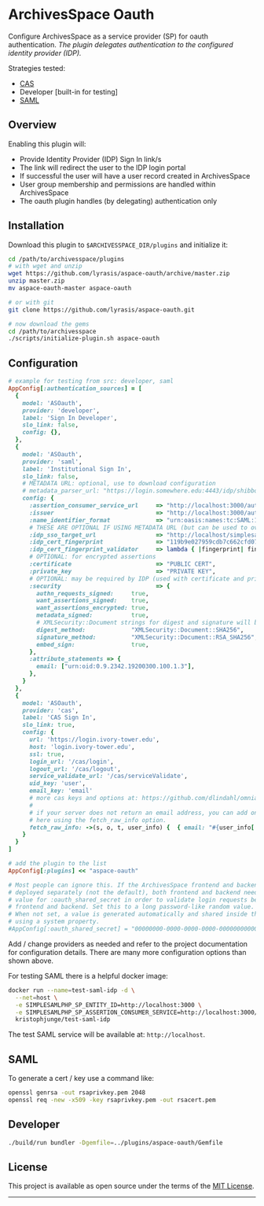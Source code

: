 # ArchivesSpace Oauth

Configure ArchivesSpace as a service provider (SP) for oauth authentication.
_The plugin delegates authentication to the configured identity provider (IDP)._

Strategies tested:

- [CAS](https://github.com/dlindahl/omniauth-cas)
- Developer [built-in for testing]
- [SAML](https://github.com/omniauth/omniauth-saml)

## Overview

Enabling this plugin will:

- Provide Identity Provider (IDP) Sign In link/s
- The link will redirect the user to the IDP login portal
- If successful the user will have a user record created in ArchivesSpace
- User group membership and permissions are handled within ArchivesSpace
- The oauth plugin handles (by delegating) authentication only

## Installation

Download this plugin to `$ARCHIVESSPACE_DIR/plugins` and initialize it:

```bash
cd /path/to/archivesspace/plugins
# with wget and unzip
wget https://github.com/lyrasis/aspace-oauth/archive/master.zip
unzip master.zip
mv aspace-oauth-master aspace-oauth

# or with git
git clone https://github.com/lyrasis/aspace-oauth.git

# now download the gems
cd /path/to/archivesspace
./scripts/initialize-plugin.sh aspace-oauth
```

## Configuration

```ruby
# example for testing from src: developer, saml
AppConfig[:authentication_sources] = [
  {
    model: 'ASOauth',
    provider: 'developer',
    label: 'Sign In Developer',
    slo_link: false,
    config: {},
  },
  {
    model: 'ASOauth',
    provider: 'saml',
    label: 'Institutional Sign In',
    slo_link: false,
    # METADATA URL: optional, use to download configuration
    # metadata_parser_url: "https://login.somewhere.edu:4443/idp/shibboleth",
    config: {
      :assertion_consumer_service_url     => "http://localhost:3000/auth/saml/callback",
      :issuer                             => "http://localhost:3000/auth/saml/metadata",
      :name_identifier_format             => "urn:oasis:names:tc:SAML:1.1:nameid-format:emailAddress",
      # THESE ARE OPTIONAL IF USING METADATA URL (but can be used to override parsed metadata)
      :idp_sso_target_url                 => "http://localhost/simplesaml/saml2/idp/SSOService.php",
      :idp_cert_fingerprint               => "119b9e027959cdb7c662cfd075d9e2ef384e445f",
      :idp_cert_fingerprint_validator     => lambda { |fingerprint| fingerprint },
      # OPTIONAL: for encrypted assertions
      :certificate                        => "PUBLIC CERT",
      :private_key                        => "PRIVATE KEY",
      # OPTIONAL: may be required by IDP (used with certificate and private_key)
      :security                           => {
        authn_requests_signed:     true,
        want_assertions_signed:    true,
        want_assertions_encrypted: true,
        metadata_signed:           true,
        # XMLSecurity::Document strings for digest and signature will be resolved to constant
        digest_method:             "XMLSecurity::Document::SHA256",
        signature_method:          "XMLSecurity::Document::RSA_SHA256",
        embed_sign:                true,
      },
      :attribute_statements => {
        email: ["urn:oid:0.9.2342.19200300.100.1.3"],
      },
    }
  },
  {
    model: 'ASOauth',
    provider: 'cas',
    label: 'CAS Sign In',
    slo_link: true,
    config: {
      url: 'https://login.ivory-tower.edu',
      host: 'login.ivory-tower.edu',
      ssl: true,
      login_url: '/cas/login',
      logout_url: '/cas/logout',
      service_validate_url: '/cas/serviceValidate',
      uid_key: 'user',
      email_key: 'email'
      # more cas keys and options at: https://github.com/dlindahl/omniauth-cas
      #
      # if your server does not return an email address, you can add one
      # here using the fetch_raw_info option.
      fetch_raw_info: ->(s, o, t, user_info) {  { email: "#{user_info['user']}@ivory-tower.edu" } }
    }
  }
]

# add the plugin to the list
AppConfig[:plugins] << "aspace-oauth"

# Most people can ignore this. If the ArchivesSpace frontend and backend are
# deployed separately (not the default), both frontend and backend need the same
# value for :oauth_shared_secret in order to validate login requests between the
# frontend and backend. Set this to a long password-like random value.
# When not set, a value is generated automatically and shared inside the JVM
# using a system property.
#AppConfig[:oauth_shared_secret] = "00000000-0000-0000-0000-000000000000"
```

Add / change providers as needed and refer to the project documentation
for configuration details. There are many more configuration options than shown
above.

For testing SAML there is a helpful docker image:

```bash
docker run --name=test-saml-idp -d \
  --net=host \
  -e SIMPLESAMLPHP_SP_ENTITY_ID=http://localhost:3000 \
  -e SIMPLESAMLPHP_SP_ASSERTION_CONSUMER_SERVICE=http://localhost:3000/auth/saml/callback \
  kristophjunge/test-saml-idp
```

The test SAML service will be available at: `http://localhost`.

## SAML

To generate a cert / key use a command like:

```bash
openssl genrsa -out rsaprivkey.pem 2048
openssl req -new -x509 -key rsaprivkey.pem -out rsacert.pem
```

## Developer

```bash
./build/run bundler -Dgemfile=../plugins/aspace-oauth/Gemfile
```

## License

This project is available as open source under the terms of the [MIT License](http://opensource.org/licenses/MIT).

---
